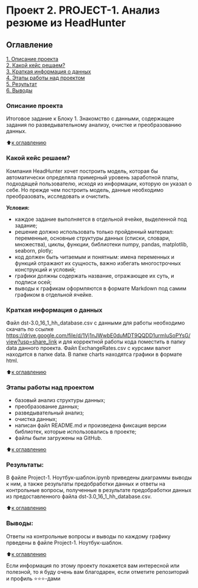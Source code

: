 # Проект 2. PROJECT-1. Анализ резюме из HeadHunter

## Оглавление  
[1. Описание проекта](.README.md#Описание-проекта)  
[2. Какой кейс решаем?](.README.md#Какой-кейс-решаем)  
[3. Краткая информация о данных](.README.md#Краткая-информация-о-данных)  
[4. Этапы работы над проектом](.README.md#Этапы-работы-над-проектом)  
[5. Результат](.README.md#Результат)    
[6. Выводы](.README.md#Выводы) 

### Описание проекта
Итоговое задание к Блоку 1. Знакомство с данными, содержащее  задания по разведывательному анализу, очистке и преобразованию данных.

:arrow_up:[к оглавлению](_)


### Какой кейс решаем?    
Компания HeadHunter хочет построить модель, которая бы автоматически определяла примерный уровень заработной платы, подходящей пользователю, исходя из информации, которую он указал о себе. Но прежде чем построить модель, данные необходимо преобразовать, исследовать и очистить.


**Условия:**  
- каждое задание выполняется в отдельной ячейке, выделенной под задание;
- решение должно использовать только пройденный материал: переменные, основные структуры данных (списки, словари, множества), циклы, функции, библиотеки numpy, pandas, matplotlib, seaborn, plotly;
- код должен быть читаемым и понятным: имена переменных и функций отражают их сущность, важно избегать многострочных конструкций и условий;
- графики должны содержать название, отражающее их суть, и подписи осей;
- выводы к графикам оформляются в формате Markdown под самим графиком в отдельной ячейке.


### Краткая информация о данных
Файл dst-3.0_16_1_hh_database.csv с данными для работы необходимо скачать по ссылке https://drive.google.com/file/d/1Vj1nJWwbE0duMDT9QQDD1urmIuSoPYsG/view?usp=share_link и для корректной работы кода поместить в папку data данного проекта. Файл ExchangeRates.csv с курсами валют находится в папке data. В папке charts находятса графики в формате html.
  
:arrow_up:[к оглавлению](.README.md#Оглавление)


### Этапы работы над проектом  
- базовый анализ структуры данных;
- преобразование данных;
- разведывательный анализ;
- очистка данных;
- написан файл README.md и произведена фиксация версии библиотек, которые использовались в проекте;
- файлы были загружены на GitHub.

:arrow_up:[к оглавлению](.README.md#Оглавление)


### Результаты:
В файле Project-1. Ноутбук-шаблон.ipynb приведены диаграммы выводы к ним, а также результаты предобработки данных и ответы на контрольные вопросы, полученные в результате предобработки данных из предоставленного файла dst-3.0_16_1_hh_database.csv.

:arrow_up:[к оглавлению](.README.md#Оглавление)


### Выводы:
Ответы на контрольные вопросы и выводы по каждому графику прведены в файле Project-1. Ноутбук-шаблон.

:arrow_up:[к оглавлению](.README.md#Оглавление)


Если информация по этому проекту покажется вам интересной или полезной, то я буду очень вам благодарен, если отметите репозиторий и профиль ⭐️⭐️⭐️-дами
